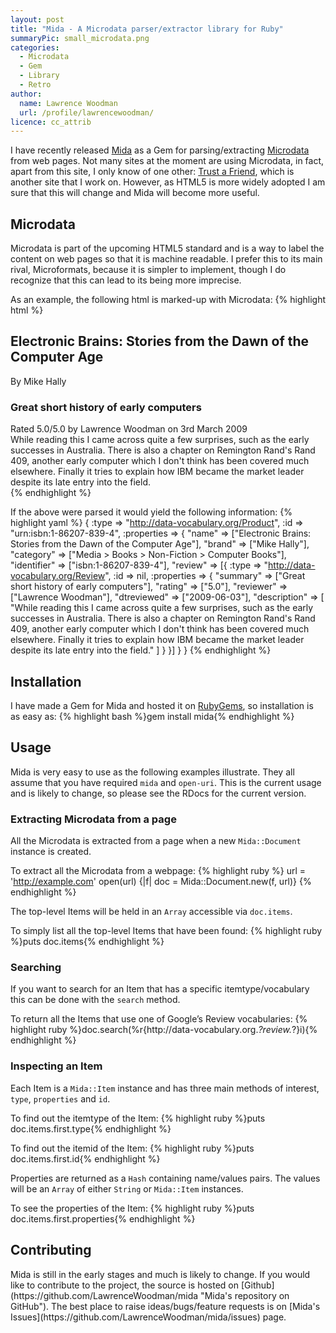 ```yaml
---
layout: post
title: "Mida - A Microdata parser/extractor library for Ruby"
summaryPic: small_microdata.png
categories:
  - Microdata
  - Gem
  - Library
  - Retro
author:
  name: Lawrence Woodman
  url: /profile/lawrencewoodman/
licence: cc_attrib
---
```

I have recently released [Mida](http://lawrencewoodman.github.com/mida/ "Mida Project Page") as a Gem for parsing/extracting [Microdata](http://en.wikipedia.org/wiki/Microdata_(HTML5)) from web pages.  Not many sites at the moment are using Microdata, in fact, apart from this site, I only know of one other: [Trust a Friend](http://trustafriend.com), which is another site that I work on.  However, as HTML5 is more widely adopted I am sure that this will change and Mida will become more useful.

## Microdata
Microdata is part of the upcoming HTML5 standard and is a way to label the
content on web pages so that it is machine readable.  I prefer this
to its main rival, Microformats, because it is simpler to implement, though
I do recognize that this can lead to its being more imprecise.

As an example, the following html is marked-up with Microdata:
{% highlight html %}
<div itemscope itemtype="http://data-vocabulary.org/Product"
     itemid="urn:isbn:1-86207-839-4">
  <h2 itemprop="name">Electronic Brains: Stories from the Dawn of the Computer Age</h2>
  By <span itemprop="brand">Mike Hally</span>
  <meta itemprop="category" content="Media > Books > Non-Fiction > Computer Books" />
  <meta itemprop="identifier" content="isbn:1-86207-839-4" />

  <div itemprop="review" itemscope itemtype="http://data-vocabulary.org/Review">
    <h3 itemprop="summary">Great short history of early computers</h3>
    Rated <span itemprop="rating">5.0</span>/5.0 by
    <span itemprop="reviewer">Lawrence Woodman</span> on
    <time itemprop="dtreviewed" datetime="2009-06-03">3rd March 2009</time>
    <div itemprop="description">
      While reading this I came across quite a few surprises, such as the early
      successes in Australia. There is also a chapter on Remington Rand's Rand
      409, another early computer which I don't think has been covered much elsewhere.
      Finally it tries to explain how IBM became the market leader despite its late entry
      into the field.
   </div>
  </div>
</div>
{% endhighlight %}

If the above were parsed it would yield the following information:
{% highlight yaml %}
{
  :type => "http://data-vocabulary.org/Product",
  :id => "urn:isbn:1-86207-839-4",
  :properties => {
    "name" => ["Electronic Brains: Stories from the Dawn of the Computer Age"],
    "brand" => ["Mike Hally"],
    "category" => ["Media > Books > Non-Fiction > Computer Books"],
    "identifier" => ["isbn:1-86207-839-4"],
    "review" => [{
      :type => "http://data-vocabulary.org/Review",
      :id => nil,
      :properties => {
        "summary" => ["Great short history of early computers"],
        "rating" => ["5.0"],
        "reviewer" => ["Lawrence Woodman"],
        "dtreviewed" => ["2009-06-03"],
        "description" => [
          "While reading this I came across quite a few surprises, such as the early
          successes in Australia. There is also a chapter on Remington Rand's Rand
          409, another early computer which I don't think has been covered much elsewhere.
          Finally it tries to explain how IBM became the market leader despite its late
          entry into the field."
        ]
      }
    }]
  }
}
{% endhighlight %}

## Installation
I have made a Gem for Mida and hosted it on [RubyGems](http://rubygems.org), so installation is as easy as:
{% highlight bash %}gem install mida{% endhighlight %}

## Usage
Mida is very easy to use as the following examples illustrate.  They all
assume that you have required `mida` and `open-uri`. 
This is the current usage and is likely to change, so please see the RDocs for
the current version.

### Extracting Microdata from a page

All the Microdata is extracted from a page when a new `Mida::Document` instance is created.

To extract all the Microdata from a webpage:
{% highlight ruby %}
url = 'http://example.com'
open(url) {|f| doc = Mida::Document.new(f, url)}
{% endhighlight %}

The top-level Items will be held in an `Array` accessible via `doc.items`.

To simply list all the top-level Items that have been found:
{% highlight ruby %}puts doc.items{% endhighlight %}

<h3>Searching</h3>

If you want to search for an Item that has a specific itemtype/vocabulary this
can be done with the `search` method.

To return all the Items that use one of Google’s Review vocabularies:
{% highlight ruby %}doc.search(%r{http://data-vocabulary\.org.*?review.*?}i){% endhighlight %}

<h3>Inspecting an Item</h3>

Each Item is a `Mida::Item` instance and has three main methods of interest, `type`, `properties` and `id`.

To find out the itemtype of the Item:
{% highlight ruby %}puts doc.items.first.type{% endhighlight %}

To find out the itemid of the Item:
{% highlight ruby %}puts doc.items.first.id{% endhighlight %}

Properties are returned as a `Hash` containing name/values pairs. The values will be an `Array` of either `String` or `Mida::Item` instances.

To see the properties of the Item:
{% highlight ruby %}puts doc.items.first.properties{% endhighlight %}


<h2>Contributing</h2>
Mida is still in the early stages and much is likely to change.  If you would like to contribute to the project, the source is hosted on [Github](https://github.com/LawrenceWoodman/mida "Mida's repository on GitHub").  The best place to raise ideas/bugs/feature requests is on [Mida's Issues](https://github.com/LawrenceWoodman/mida/issues) page.
